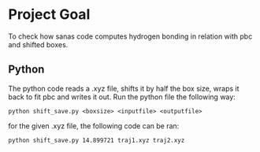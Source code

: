 # Project Goal
To check how sanas code computes hydrogen bonding in relation with pbc and shifted boxes.

## Python

The python code reads a .xyz file, shifts it by half the box size, wraps it back to fit pbc and writes it out.
Run the python file the following way:
```shell
python shift_save.py <boxsize> <inputfile> <outputfile>
```

for the given .xyz file, the following code can be ran:
```shell
python shift_save.py 14.899721 traj1.xyz traj2.xyz
```

